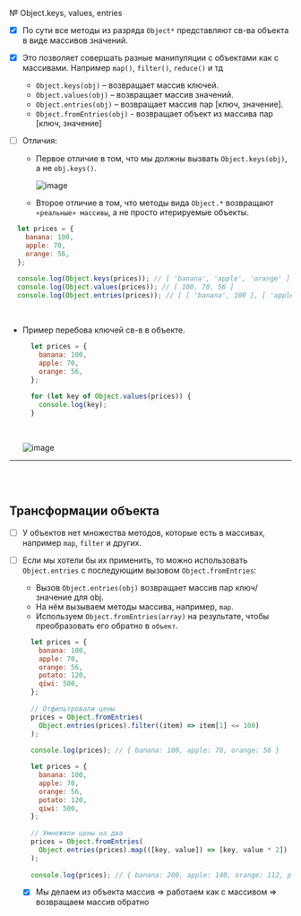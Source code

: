 № Object.keys, values, entries

- [x] По сути все методы из разряда `Object*` представляют св-ва объекта в виде массивов значений.
- [x] Это позволяет совершать разные манипуляции с объектами как с массивами. Например `map()`, `filter()`, `reduce()` и тд 

    + `Object.keys(obj)` – возвращает массив ключей.
    + `Object.values(obj)` – возвращает массив значений.
    + `Object.entries(obj)` – возвращает массив пар [ключ, значение].
    + `Object.fromEntries(obj)` - возвращает объект из массива пар [ключ, значение]

- [ ] Отличия:

  + Первое отличие в том, что мы должны вызвать `Object.keys(obj)`, а не `obj.keys()`.

      ![image](https://github.com/acidshotgun/learn-js-vanilla/assets/117285472/4cbbd9c6-645d-4bab-8553-3fd66f958181)

  + Второе отличие в том, что методы вида `Object.*` возвращают `«реальные» массивы`, а не просто итерируемые объекты.
     
```javascript
  let prices = {
    banana: 100,
    apple: 70,
    orange: 56,
  };
  
  console.log(Object.keys(prices)); // [ 'banana', 'apple', 'orange' ]
  console.log(Object.values(prices)); // [ 100, 70, 56 ]
  console.log(Object.entries(prices)); // [ [ 'banana', 100 ], [ 'apple', 70 ], [ 'orange', 56 ] ]
```

<br>

+ Пример перебова ключей св-в в объекте.

  ```javascript
    let prices = {
      banana: 100,
      apple: 70,
      orange: 56,
    };
    
    for (let key of Object.values(prices)) {
      console.log(key);
    }
  ```

  <br>

  ![image](https://github.com/acidshotgun/learn-js-vanilla/assets/117285472/5b0923d7-4357-48cd-b899-7dd57e4ac797)

<hr>
<br>
<br>

<h2>Трансформации объекта</h2>

- [ ] У объектов нет множества методов, которые есть в массивах, например `map`, `filter` и других.

- [ ] Если мы хотели бы их применить, то можно использовать `Object.entries` с последующим вызовом `Object.fromEntries`:

  + Вызов `Object.entries(obj)` возвращает массив пар ключ/значение для obj.
  + На нём вызываем методы массива, например, `map`.
  + Используем `Object.fromEntries(array)` на результате, чтобы преобразовать его обратно в `объект`.
     
  ```javascript
    let prices = {
      banana: 100,
      apple: 70,
      orange: 56,
      potato: 120,
      qiwi: 500,
    };
    
    // Отфильтровали цены
    prices = Object.fromEntries(
      Object.entries(prices).filter((item) => item[1] <= 100)
    );
    
    console.log(prices); // { banana: 100, apple: 70, orange: 56 }
  ```

  ```javascript
    let prices = {
      banana: 100,
      apple: 70,
      orange: 56,
      potato: 120,
      qiwi: 500,
    };
    
    // Умножили цены на два
    prices = Object.fromEntries(
      Object.entries(prices).map(([key, value]) => [key, value * 2])
    );
    
    console.log(prices); // { banana: 200, apple: 140, orange: 112, potato: 240, qiwi: 1000 }
  ```

  - [x] Мы делаем из объекта массив => работаем как с массивом => возвращаем массив обратно 

